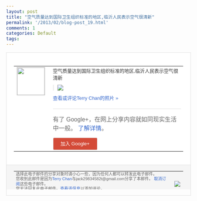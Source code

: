 ```yaml
---
layout: post
title: "空气质量达到国际卫生组织标准的地区,临沂人民表示空气很清新"
permalink: '/2013/02/blog-post_19.html'
comments: 1
categories: Default
tags: 
---
```

<!-- X-Notifications: 1:95d01c1950000000 -->

<div style="border:solid 1px #dfdfdf;color:#686868;font:13px Arial"><div style="background-color:#fff;padding:20px;"><table cellpadding="0" cellspacing="0"><tr><td style="padding-right:15px;vertical-align:top"><a href="https://plus.google.com/_/notifications/emlink?emr=14900066512970582018&amp;emid=CJiDzLPew7UCFa08cgodWlEAAA&amp;path=%2F108643996575278738906&amp;dt=1361323815538&amp;uob=8"><img height="75" src="https://lh3.googleusercontent.com/-KKRGTyJ5Bl0/AAAAAAAAAAI/AAAAAAAAtnY/R4QEWIp3Ur0/s75-c-k-a/photo.jpg" style="border:solid 1px #cccccc;" width="75"/></a></td><td style="width:578px;color:#333;font:13px Arial;vertical-align:top"><div style="padding-bottom:10px">空气质量达到国际卫生组织标准的地区,临沂<wbr/>人民表示空气很清新</div><div style="margin-bottom:10px;padding-left:10px; border-left:2px solid #EAEAEA"><span style="margin-right:5px"><a href="https://plus.google.com/_/notifications/emlink?emr=14900066512970582018&amp;emid=CJiDzLPew7UCFa08cgodWlEAAA&amp;path=%2F108643996575278738906%2Fposts%2FWi57PGsVSMm%3Fgpinv%3DAMIXal-q30YWB2IJWaL41U7eAYPg-h0HistBWIy7lMZqttRq0jveMymlMkxw7vFuMNwhuvA9WTVqTW8lCAh_1FoagCHbHKOA31O22zTkXPJFnA-GNFw4G9g&amp;dt=1361323815538&amp;uob=8" style="color:#3366CC;text-decoration:none;"><img border="0" src="https://lh3.googleusercontent.com/-KMwyI5bUC_M/USQmyCBqgeI/AAAAAAAAuYU/vxqld1MKGAg/w160/%25E9%2580%2589%25E5%258C%25BA_007.png" style="max-height:200px;max-width:275px"/></a></span></div><a href="https://plus.google.com/_/notifications/emlink?emr=14900066512970582018&amp;emid=CJiDzLPew7UCFa08cgodWlEAAA&amp;path=%2Fphotos%2F108643996575278738906%2Falbums%2F5846840856312702593%2F5846840857212912098%3Fgpinv%3DAMIXal-q30YWB2IJWaL41U7eAYPg-h0HistBWIy7lMZqttRq0jveMymlMkxw7vFuMNwhuvA9WTVqTW8lCAh_1FoagCHbHKOA31O22zTkXPJFnA-GNFw4G9g%26authkey%3DCPKz1dPk95nxwgE&amp;dt=1361323815538&amp;uob=8" style="color:#3366CC;text-decoration:none">查看或评论Terry Chan的照片 »</a><div style="margin-top:20px;border-top:solid 1px #dfdfdf"><div style="padding:15px 0;color:#686868;font:16px Arial">有了 Google+，在网上分享内容就如同现实生活中一般。 <a href="http://www.google.com/+/learnmore/" style="color:#3366CC;text-decoration:none">了解详情</a>。</div><a href="https://plus.google.com/_/notifications/emlink?emr=14900066512970582018&amp;emid=CJiDzLPew7UCFa08cgodWlEAAA&amp;path=%2F%3Fgpinv%3DAMIXal-q30YWB2IJWaL41U7eAYPg-h0HistBWIy7lMZqttRq0jveMymlMkxw7vFuMNwhuvA9WTVqTW8lCAh_1FoagCHbHKOA31O22zTkXPJFnA-GNFw4G9g&amp;dt=1361323815538&amp;uob=8" style="padding:1px 20px;min-width:54px;display:inline-block; background-color:#d44b38;text-align:center; font:13px Arial; border-radius:3px;color:#fff;border:solid 1px #dfdfdf; white-space:nowrap;text-decoration:none;height:30px;line-height:30px">加入 Google+</a></div></td></tr></table></div><div style="border-top:solid 1px #dfdfdf;padding:0 20px; background-color:#f5f5f5"><table cellpadding="0" cellspacing="0" style="height:50px"><tbody><tr><td style="vertical-align:middle;width:100%; color:#636363;font:11px Arial; line-height:120%">选择此电子邮件的分享对象时请小心一些，因为任何人都可以转发此电子邮件。<br/>您收到此邮件是因为<a href="https://plus.google.com/_/notifications/emlink?emr=14900066512970582018&amp;emid=CJiDzLPew7UCFa08cgodWlEAAA&amp;path=%2F108643996575278738906%3Fgpinv%3DAMIXal-q30YWB2IJWaL41U7eAYPg-h0HistBWIy7lMZqttRq0jveMymlMkxw7vFuMNwhuvA9WTVqTW8lCAh_1FoagCHbHKOA31O22zTkXPJFnA-GNFw4G9g&amp;dt=1361323815538&amp;uob=8" style="color:#3366CC;text-decoration:none">Terry Chan</a>与jack29834582t@gmail.com分享了本邮件。 <a href="https://plus.google.com/_/notifications/emlink?emr=14900066512970582018&amp;emid=CJiDzLPew7UCFa08cgodWlEAAA&amp;path=%2F_%2Fnonplus%2Femailsettings%3Fgpinv%3DAMIXal-q30YWB2IJWaL41U7eAYPg-h0HistBWIy7lMZqttRq0jveMymlMkxw7vFuMNwhuvA9WTVqTW8lCAh_1FoagCHbHKOA31O22zTkXPJFnA-GNFw4G9g%26est%3DADH5u8Vf-a_ExKFS6ZgNXtJy-9ydBwJAKnBwX3e1SjbuB3Si2MnbSJHDexG2lq8A83ggPBSDS6kD4qki3f4zJfoRBGAeu6emEPoWqkQNLyT9mKTUotp8ipABx01BxWYUcLUFjZ0v6ujXNBffn-ZsKwqCL_BY5wJGzQ&amp;dt=1361323815538&amp;uob=8" style="color:#3366CC;text-decoration:none">取消订阅</a>这些电子邮件。<br/>您无法回复此电子邮件。<a href="https://plus.google.com/_/notifications/emlink?emr=14900066512970582018&amp;emid=CJiDzLPew7UCFa08cgodWlEAAA&amp;path=%2F108643996575278738906%2Fposts%2FWi57PGsVSMm%3Fgpinv%3DAMIXal-q30YWB2IJWaL41U7eAYPg-h0HistBWIy7lMZqttRq0jveMymlMkxw7vFuMNwhuvA9WTVqTW8lCAh_1FoagCHbHKOA31O22zTkXPJFnA-GNFw4G9g&amp;dt=1361323815538&amp;uob=8" style="color:#3366CC;text-decoration:none">查看该信息</a>以添加评论。<br/>Google Inc., 1600 Amphitheatre Pkwy, Mountain View, CA 94043 USA<br/></td><td><img src="https://ssl.gstatic.com/s2/oz/images/notifications/logo/google-plus-6617a72bb36cc548861652780c9e6ff1.png"/></td></tr></tbody></table></div></div>